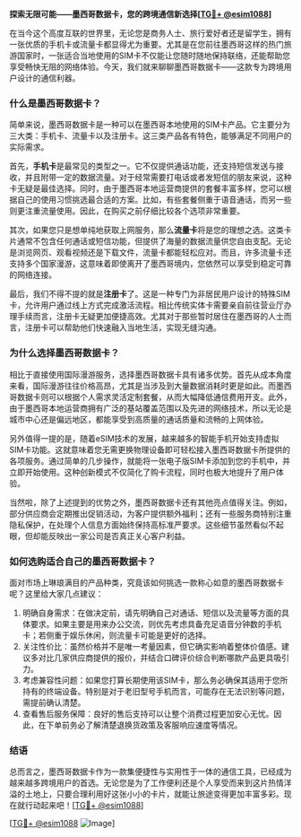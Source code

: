 **探索无限可能——墨西哥数据卡，您的跨境通信新选择[[TG💪+ @esim1088](https://t.me/s/esim1088)]**

在当今这个高度互联的世界里，无论您是商务人士、旅行爱好者还是留学生，拥有一张优质的手机卡或流量卡都显得尤为重要。尤其是在您前往墨西哥这样的热门旅游国家时，一张适合当地使用的SIM卡不仅能让您随时随地保持联络，还能帮助您享受畅快无阻的网络体验。今天，我们就来聊聊墨西哥数据卡——这款专为跨境用户设计的通信利器。

### **什么是墨西哥数据卡？**

简单来说，墨西哥数据卡是一种可以在墨西哥本地使用的SIM卡产品。它主要分为三大类：手机卡、流量卡以及注册卡。这三类产品各有特色，能够满足不同用户的实际需求。

首先，**手机卡**是最常见的类型之一。它不仅提供通话功能，还支持短信发送与接收，并且附带一定的数据流量。对于经常需要打电话或者发短信的朋友来说，这种卡无疑是最佳选择。同时，由于墨西哥本地运营商提供的套餐丰富多样，您可以根据自己的使用习惯挑选最合适的方案。比如，有些套餐侧重于语音通话，而另一些则更注重流量使用。因此，在购买之前仔细比较各个选项非常重要。

其次，如果您只是想单纯地获取上网服务，那么**流量卡**将是您的理想之选。这类卡片通常不包含任何通话或短信功能，但提供了海量的数据流量供您自由支配。无论是浏览网页、观看视频还是下载文件，流量卡都能轻松应对。而且，许多流量卡还支持多个国家漫游，这意味着即使离开了墨西哥境内，您依然可以享受到稳定可靠的网络连接。

最后，我们不得不提的就是**注册卡**了。这是一种专门为非居民用户设计的特殊SIM卡，允许用户通过线上方式完成激活流程。相比传统实体卡需要亲自前往营业厅办理手续而言，注册卡无疑更加便捷高效。尤其对于那些暂时居住在墨西哥的人士而言，注册卡可以帮助他们快速融入当地生活，实现无缝沟通。

### **为什么选择墨西哥数据卡？**

相比于直接使用国际漫游服务，选择墨西哥数据卡具有诸多优势。首先从成本角度来看，国际漫游往往价格高昂，尤其是当涉及到大量数据消耗时更是如此。而墨西哥数据卡则可以根据个人需求灵活定制套餐，从而大幅降低通信费用开支。此外，由于墨西哥本地运营商拥有广泛的基站覆盖范围以及先进的网络技术，所以无论是城市中心还是偏远地区，都能享受到高质量的通话质量和流畅的上网体验。

另外值得一提的是，随着eSIM技术的发展，越来越多的智能手机开始支持虚拟SIM卡功能。这就意味着您无需更换物理设备即可轻松接入墨西哥数据卡所提供的各项服务。通过简单的几步操作，就能将一张电子版SIM卡添加到您的手机中，并立即开始使用。这种创新模式不仅简化了购卡流程，同时也极大地提升了用户体验。

当然啦，除了上述提到的优势之外，墨西哥数据卡还有其他亮点值得关注。例如，部分供应商会定期推出促销活动，为客户提供额外福利；还有一些服务商特别注重隐私保护，在处理个人信息方面始终保持高标准严要求。这些细节虽然看似不起眼，但却能反映出一家公司是否真正关心客户利益。

### **如何选购适合自己的墨西哥数据卡？**

面对市场上琳琅满目的产品种类，究竟该如何挑选一款称心如意的墨西哥数据卡呢？这里给大家几点建议：

1. 明确自身需求：在做决定前，请先明确自己对通话、短信以及流量等方面的具体要求。如果主要是用来办公交流，则优先考虑具备充足语音分钟数的手机卡；若侧重于娱乐休闲，则流量卡可能是更好的选择。
2. 关注性价比：虽然价格并不是唯一考量因素，但它确实影响着整体价值感。建议多对比几家供应商提供的报价，并结合口碑评价综合判断哪款产品更具吸引力。
3. 考虑兼容性问题：如果您打算长期使用该SIM卡，那么务必确保其适用于您所持有的终端设备。特别是对于老旧型号手机而言，可能存在无法识别等问题，需提前确认清楚。
4. 查看售后服务保障：良好的售后支持可以让整个消费过程更加安心无忧。因此，在下单前务必了解清楚退换货政策及客服响应速度等情况。

### **结语**

总而言之，墨西哥数据卡作为一款集便捷性与实用性于一体的通信工具，已经成为越来越多跨境用户的首选。无论您是为了工作便利还是个人享受而来到这片热情洋溢的土地上，只要合理利用好这张小小的卡片，就能让旅途变得更加丰富多彩。现在就行动起来吧！[[TG💪+ @esim1088](https://t.me/s/esim1088)]

[[TG💪+ @esim1088](https://t.me/s/esim1088) ![Image](https://i.postimg.cc/4NQfJmqS/Snipaste-2025-05-13-00-14-12.png)]